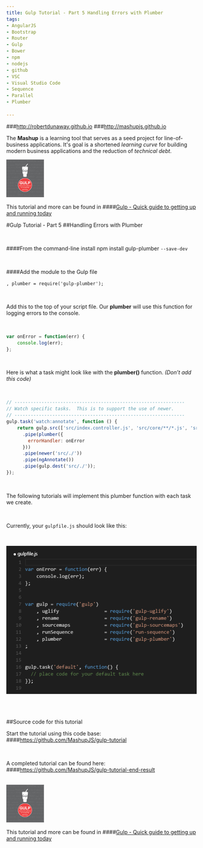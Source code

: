 ```yaml
---
title: Gulp Tutorial - Part 5 Handling Errors with Plumber
tags: 
- AngularJS
- Bootstrap
- Router
- Gulp
- Bower
- npm
- nodejs
- github
- VSC
- Visual Studio Code
- Sequence
- Parallel
- Plumber

---
```


###http://robertdunaway.github.io
###http://mashupjs.github.io


The **Mashup** is a learning tool that serves as a seed project for line-of-business applications.  It's goal is a shortened *learning curve* for building modern business applications and the reduction of *technical debt*.
<br>

 <img src="https://raw.githubusercontent.com/MashupJS/MashupJS/master/docs/mashupWorkflow/gulp/bookcoverimage.PNG" alt="Smiley face" height="100" width="100"> 

This tutorial and more can be found in
####[Gulp - Quick guide to getting up and running today](http://www.amazon.com/Gulp-Quick-guide-getting-running-ebook/dp/B010NXMFF6/)

#Gulp Tutorial - Part 5
##Handling Errors with Plumber

<br>

####From the command-line install
npm install gulp-plumber `--save-dev`

<br>

####Add the module to the Gulp file

    , plumber = require('gulp-plumber');

<br>

Add this to the top of your script file.  Our **plumber** will use this function for logging errors to the console.

<br>

```javascript
var onError = function(err) {
    console.log(err);
};
```

<br>

Here is what a task might look like with the **plumber()** function. 
*(Don’t add this code)*

<br>

```javascript
// ---------------------------------------------------------------
// Watch specific tasks.  This is to support the use of newer.
// ---------------------------------------------------------------
gulp.task('watch:annotate', function () {
    return gulp.src(['src/index.controller.js', 'src/core/**/*.js', 'src/apps/**/*.js', '!src/core/lib/**/*', '!/**/*.min.js'], { base: 'src/./' })
      .pipe(plumber({
        errorHandler: onError
      })) 
      .pipe(newer('src/./'))
      .pipe(ngAnnotate())
      .pipe(gulp.dest('src/./'));
});
```

<br>

The following tutorials will implement this plumber function with each task we create.

<br>

Currently, your `gulpfile.js` should look like this:

<br>

![enter image description here](https://raw.githubusercontent.com/MashupJS/MashupJS/master/docs/mashupWorkflow/gulp/05%20Part%205/1.png)

<br>


<br>

##Source code for this tutorial


Start the tutorial using this code base:  
####https://github.com/MashupJS/gulp-tutorial

<br>

A completed tutorial can be found here:  
####https://github.com/MashupJS/gulp-tutorial-end-result

<br>

 <img src="https://raw.githubusercontent.com/MashupJS/MashupJS/master/docs/mashupWorkflow/gulp/bookcoverimage.PNG" alt="Smiley face" height="100" width="100"> 

This tutorial and more can be found in
####[Gulp - Quick guide to getting up and running today](http://www.amazon.com/Gulp-Quick-guide-getting-running-ebook/dp/B010NXMFF6/)